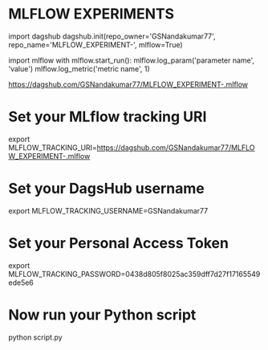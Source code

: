 # MLFLOW EXPERIMENTS 


import dagshub
dagshub.init(repo_owner='GSNandakumar77', repo_name='MLFLOW_EXPERIMENT-', mlflow=True)

import mlflow
with mlflow.start_run():
  mlflow.log_param('parameter name', 'value')
  mlflow.log_metric('metric name', 1)

  https://dagshub.com/GSNandakumar77/MLFLOW_EXPERIMENT-.mlflow 

  # Set your MLflow tracking URI
export MLFLOW_TRACKING_URI=https://dagshub.com/GSNandakumar77/MLFLOW_EXPERIMENT-.mlflow

# Set your DagsHub username
export MLFLOW_TRACKING_USERNAME=GSNandakumar77

# Set your Personal Access Token
export MLFLOW_TRACKING_PASSWORD=0438d805f8025ac359dff7d27f17165549ede5e6

# Now run your Python script
python script.py